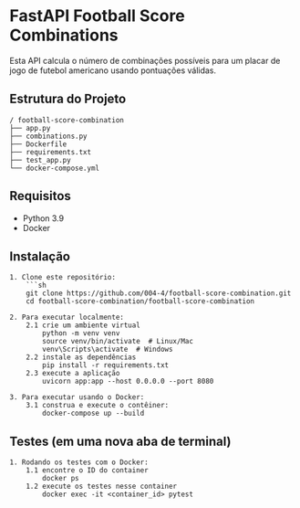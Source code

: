 # FastAPI Football Score Combinations
Esta API calcula o número de combinações possíveis para um placar de jogo de futebol americano usando pontuações válidas.

## Estrutura do Projeto

    / football-score-combination
    ├── app.py
    ├── combinations.py
    ├── Dockerfile
    ├── requirements.txt
    ├── test_app.py
    └── docker-compose.yml

## Requisitos

- Python 3.9
- Docker

## Instalação

    1. Clone este repositório:
        ```sh
        git clone https://github.com/004-4/football-score-combination.git
        cd football-score-combination/football-score-combination

    2. Para executar localmente:
        2.1 crie um ambiente virtual 
            python -m venv venv
            source venv/bin/activate  # Linux/Mac
            venv\Scripts\activate  # Windows
        2.2 instale as dependências
            pip install -r requirements.txt
        2.3 execute a aplicação
            uvicorn app:app --host 0.0.0.0 --port 8080

    3. Para executar usando o Docker:
        3.1 construa e execute o contêiner:
            docker-compose up --build

## Testes (em uma nova aba de terminal)

    1. Rodando os testes com o Docker:
        1.1 encontre o ID do container
            docker ps
        1.2 execute os testes nesse container
            docker exec -it <container_id> pytest       

